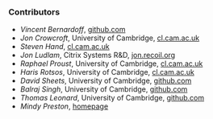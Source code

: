 ### Contributors

* *Vincent Bernardoff*, [github.com](https://github.com/vbmithr)
* *Jon Crowcroft*, University of Cambridge, [cl.cam.ac.uk](http://www.cl.cam.ac.uk/~jac22/)
* *Steven Hand*, [cl.cam.ac.uk](http://www.cl.cam.ac.uk/~smh22/)
* *Jon Ludlam*, Citrix Systems R&D, [jon.recoil.org](http://jon.recoil.org/)
* *Raphael Proust*, University of Cambridge, [cl.cam.ac.uk](http://www.cl.cam.ac.uk/~rp452/)
* *Haris Rotsos*, University of Cambridge, [cl.cam.ac.uk](http://www.cl.cam.ac.uk/~cr409/)
* *David Sheets*, University of Cambridge, [github.com](https://github.com/dsheets)
* *Balraj Singh*, University of Cambridge, [github.com](https://github.com/balrajsingh)
* *Thomas Leonard*, University of Cambridge, [github.com](https://github.com/talex5)
* *Mindy Preston*, [homepage](http://www.somerandomidiot.com/)

